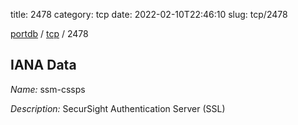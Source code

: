 title: 2478
category: tcp
date: 2022-02-10T22:46:10
slug: tcp/2478

[portdb](/) / [tcp](/category/tcp.html) / 2478


## IANA Data

_Name:_ ssm-cssps

_Description:_ SecurSight Authentication Server (SSL)

